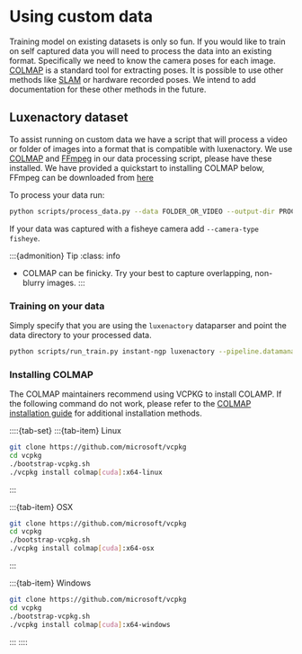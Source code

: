 # Using custom data

Training model on existing datasets is only so fun. If you would like to train on self captured data you will need to process the data into an existing format. Specifically we need to know the camera poses for each image. [COLMAP](https://github.com/colmap/colmap) is a standard tool for extracting poses. It is possible to use other methods like [SLAM](https://en.wikipedia.org/wiki/Simultaneous_localization_and_mapping) or hardware recorded poses. We intend to add documentation for these other methods in the future.

## Luxenactory dataset

To assist running on custom data we have a script that will process a video or folder of images into a format that is compatible with luxenactory. We use [COLMAP](https://colmap.github.io) and [FFmpeg](https://ffmpeg.org/download.html) in our data processing script, please have these installed. We have provided a quickstart to installing COLMAP below, FFmpeg can be downloaded from [here](https://ffmpeg.org/download.html)

To process your data run:

```bash
python scripts/process_data.py --data FOLDER_OR_VIDEO --output-dir PROCESSED_DATA_DIR
```

If your data was captured with a fisheye camera add `--camera-type fisheye`.

:::{admonition} Tip
:class: info

- COLMAP can be finicky. Try your best to capture overlapping, non-blurry images.
  :::

### Training on your data

Simply specify that you are using the `luxenactory` dataparser and point the data directory to your processed data.

```bash
python scripts/run_train.py instant-ngp luxenactory --pipeline.datamanager.dataparser.data-directory PROCESSED_DATA_DIR
```

### Installing COLMAP

The COLMAP maintainers recommend using VCPKG to install COLAMP. If the following command do not work, please refer to the [COLMAP installation guide](https://colmap.github.io/install.html) for additional installation methods.

::::{tab-set}
:::{tab-item} Linux

```bash
git clone https://github.com/microsoft/vcpkg
cd vcpkg
./bootstrap-vcpkg.sh
./vcpkg install colmap[cuda]:x64-linux
```

:::

:::{tab-item} OSX

```bash
git clone https://github.com/microsoft/vcpkg
cd vcpkg
./bootstrap-vcpkg.sh
./vcpkg install colmap[cuda]:x64-osx
```

:::

:::{tab-item} Windows

```bash
git clone https://github.com/microsoft/vcpkg
cd vcpkg
./bootstrap-vcpkg.sh
./vcpkg install colmap[cuda]:x64-windows
```

:::
::::
